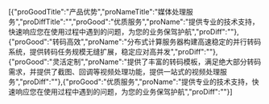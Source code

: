 [{"proGoodTitle":"产品优势","proNameTitle":"媒体处理服务","proDiffTitle":"","proGood":"优质服务","proName":"提供专业的技术支持，快速响应您在使用过程中遇到的问题，为您的业务保驾护航","proDiff":""},{"proGood":"转码高效","proName":"分布式计算服务器构建高速稳定的并行转码系统，提供转码任务规模无缝扩展，稳定应对高并发","proDiff":""},{"proGood":"灵活定制","proName":"提供了丰富的转码模板，满足绝大部分转码需求，并提供了截图、回调等视频处理功能，提供一站式的视频处理服务","proDiff":""},{"proGood":"优质服务","proName":"提供专业的技术支持，快速响应您在使用过程中遇到的问题，为您的业务保驾护航","proDiff":""}]